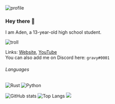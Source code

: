 ![profile](https://adenviney.com/gh/banner.png)

### Hey there 👋

I am Aden, a 13-year-old high school student.

![troll](https://github.githubassets.com/images/icons/emoji/trollface.png) 

Links: [Website](https://www.adenviney.com), [YouTube](https://www.youtube.com/channel/UCBL2GVjzdNFII5WwzRNacOw) <br>
You can also add me on Discord here: `gravy#0001` <br>

###### Languages

![Rust](https://img.shields.io/badge/rust-000000?style=for-the-badge&logo=rust&logoColor=white)
![Python](https://img.shields.io/badge/Python-14354C?style=for-the-badge&logo=python&logoColor=white)


![GitHub stats](https://github-readme-stats.vercel.app/api?username=adenviney&show_icons=true&show_icons=true&title_color=24A7FF&text_color=cccccc&bg_color=00000000&hide_border=true&icon_color=4F8CC9&hide_title=true&count_private=true&hide=prs)
![Top Langs](https://github-readme-stats.vercel.app/api/top-langs/?username=adenviney&show_icons=true&title_color=24A7FF&text_color=cccccc&bg_color=00000000&hide_border=true)
<img src="https://github-readme-streak-stats.herokuapp.com?user=adenviney&hide_border=true&background=0D1117&currStreakLabel=FFFFFF&sideLabels=FFFFFF&currStreakNum=FFFFFF&dates=FFFFFF&sideNums=FFFFFF&fire=f04848&ring=f04848&stroke=FFFFFFFF)](https://git.io/streak-stats" />
